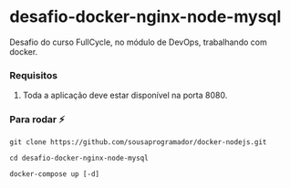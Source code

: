 # desafio-docker-nginx-node-mysql
Desafio do curso FullCycle, no módulo de DevOps, trabalhando com docker.

### Requisitos
1. Toda a aplicação deve estar disponível na porta 8080.

  
### Para rodar :zap:
```
git clone https://github.com/sousaprogramador/docker-nodejs.git

cd desafio-docker-nginx-node-mysql

docker-compose up [-d]
```
<br/>
<br/>

